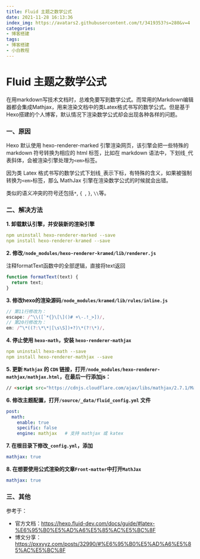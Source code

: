 ```yaml
---
title: Fluid 主题之数学公式
date: 2021-11-28 16:13:36
index_img: https://avatars2.githubusercontent.com/t/3419353?s=280&v=4
categories:
- 博客搭建
tags:
- 博客搭建
- 小白教程
---
```


# Fluid 主题之数学公式

在用markdown写技术文档时，总难免要写到数学公式。而常用的Markdown编辑器都会集成Mathjax，用来渲染文档中的类Latex格式书写的数学公式。但是基于Hexo搭建的个人博客，默认情况下渲染数学公式却会出现各种各样的问题。

### 一、原因

Hexo 默认使用 hexo-renderer-marked 引擎渲染网页，该引擎会把一些特殊的 markdown 符号转换为相应的 html 标签，比如在 markdown 语法中，下划线`_`代表斜体，会被渲染引擎处理为`<em>`标签。

因为类 Latex 格式书写的数学公式下划线`_`表示下标，有特殊的含义，如果被强制转换为`<em>`标签，那么 MathJax 引擎在渲染数学公式的时候就会出错。

类似的语义冲突的符号还包括`*`, `{ `, `}`, `\\`等。



### 二、解决方法

**1. 卸载默认引擎，并安装新的渲染引擎**

```yaml
npm uninstall hexo-renderer-marked --save 
npm install hexo-renderer-kramed --save
```

**2. 修改`/node_modules/hexo-renderer-kramed/lib/renderer.js`**

注释formatText函数中的全部逻辑，直接将text返回

```js
function formatText(text) {
  return text;
}
```

**3. 修改hexo的渲染源码`/node_modules/kramed/lib/rules/inline.js`**

```js
// 第11行修改为：
escape: /^\\([`*{}\[\]()# +\-.!_>])/,
// 第20行修改为：
em: /^\*((?:\*\*|[\s\S])+?)\*(?!\*)/,
```

**4. 停止使用 `hexo-math`，安装 `hexo-renderer-mathjax`**

```yaml
npm uninstall hexo-math --save
npm install hexo-renderer-mathjax --save
```

**5. 更新 `Mathjax` 的 `CDN` 链接，打开`/node_modules/hexo-renderer-mathjax/mathjax.html`，在最后一行添加js：**

```html
// <script src="https://cdnjs.cloudflare.com/ajax/libs/mathjax/2.7.1/MathJax.js?config=TeX-MML-AM_CHTML"></script>
```

**6. 修改主题配置，打开`/source/_data/fluid_config.yml` 文件**

```yaml
post:
  math:  
    enable: true  
    specific: false   
    engine: mathjax   # 支持 mathjax 或 katex
```

**7. 在根目录下修改`_config.yml`，添加**

```yaml
mathjax: true
```

**8. 在想要使用公式渲染的文章`Front-matter`中打开`MathJax`**

```yaml
mathjax: true
```



### 三、其他

参考于：

* 官方文档：https://hexo.fluid-dev.com/docs/guide/#latex-%E6%95%B0%E5%AD%A6%E5%85%AC%E5%BC%8F
* 博文分享：https://pxxyyz.com/posts/32990/#%E6%95%B0%E5%AD%A6%E5%85%AC%E5%BC%8F